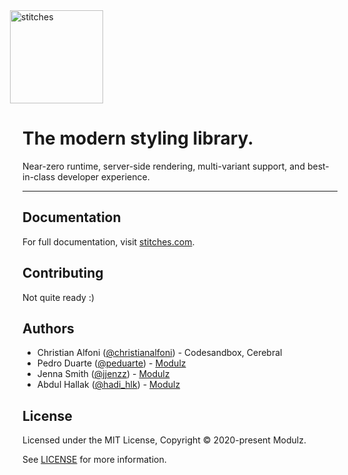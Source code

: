 <div style="margin-left: -20px;">
  <a href="https://stitches-site.modulz-deploys.com" >
    <img width="149" alt="stitches" src="https://user-images.githubusercontent.com/372831/91160749-164abb00-e6ca-11ea-844f-a58658012263.png">
  </a>
</div>

# The modern styling library.

Near-zero runtime, server-side rendering, multi-variant support, and best-in-class developer experience.

---

## Documentation

For full documentation, visit [stitches.com](https://stitches-site.modulz-deploys.com).

## Contributing

Not quite ready :)

## Authors

- Christian Alfoni ([@christianalfoni](https://twitter.com/christianalfoni)) - Codesandbox, Cerebral
- Pedro Duarte ([@peduarte](https://twitter.com/peduarte)) - [Modulz](https://modulz.app)
- Jenna Smith ([@jjenzz](https://twitter.com/jjenzz)) - [Modulz](https://modulz.app)
- Abdul Hallak ([@hadi_hlk](https://twitter.com/hadi_hlk)) - [Modulz](https://modulz.app)

## License

Licensed under the MIT License, Copyright © 2020-present Modulz.

See [LICENSE](./LICENSE.md) for more information.
